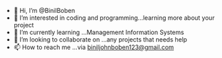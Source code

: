 - 👋 Hi, I’m @BinilBoben
- 👀 I’m interested in coding and programming...learning more about your project
- 🌱 I’m currently learning ...Management Information Systems 
- 💞️ I’m looking to collaborate on ...any projects that needs help
- 📫 How to reach me ...via biniljohnboben123@gmail.com

<!---
BinilBoben/BinilBoben is a ✨ special ✨ repository because its `README.md` (this file) appears on your GitHub profile.
You can click the Preview link to take a look at your changes.
--->
